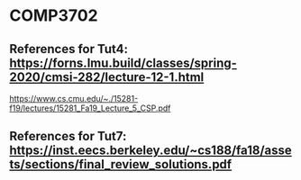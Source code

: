 # COMP3702
## References for Tut4: https://forns.lmu.build/classes/spring-2020/cmsi-282/lecture-12-1.html
https://www.cs.cmu.edu/~./15281-f19/lectures/15281_Fa19_Lecture_5_CSP.pdf
## References for Tut7: https://inst.eecs.berkeley.edu/~cs188/fa18/assets/sections/final_review_solutions.pdf
